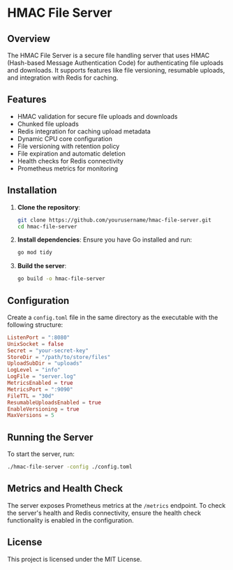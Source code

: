 
# HMAC File Server

## Overview
The HMAC File Server is a secure file handling server that uses HMAC (Hash-based Message Authentication Code) for authenticating file uploads and downloads. It supports features like file versioning, resumable uploads, and integration with Redis for caching.

## Features
- HMAC validation for secure file uploads and downloads
- Chunked file uploads
- Redis integration for caching upload metadata
- Dynamic CPU core configuration
- File versioning with retention policy
- File expiration and automatic deletion
- Health checks for Redis connectivity
- Prometheus metrics for monitoring

## Installation
1. **Clone the repository**:
   ```bash
   git clone https://github.com/yourusername/hmac-file-server.git
   cd hmac-file-server
   ```

2. **Install dependencies**:
   Ensure you have Go installed and run:
   ```bash
   go mod tidy
   ```

3. **Build the server**:
   ```bash
   go build -o hmac-file-server
   ```

## Configuration
Create a `config.toml` file in the same directory as the executable with the following structure:
```toml
ListenPort = ":8080"
UnixSocket = false
Secret = "your-secret-key"
StoreDir = "/path/to/store/files"
UploadSubDir = "uploads"
LogLevel = "info"
LogFile = "server.log"
MetricsEnabled = true
MetricsPort = ":9090"
FileTTL = "30d"
ResumableUploadsEnabled = true
EnableVersioning = true
MaxVersions = 5
```

## Running the Server
To start the server, run:
```bash
./hmac-file-server -config ./config.toml
```

## Metrics and Health Check
The server exposes Prometheus metrics at the `/metrics` endpoint. To check the server's health and Redis connectivity, ensure the health check functionality is enabled in the configuration.

## License
This project is licensed under the MIT License.
